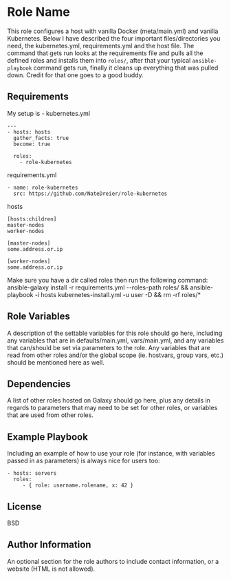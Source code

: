 Role Name
=========

This role configures a host with vanilla Docker (meta/main.yml) and vanilla Kubernetes. Below I have described the four important files/directories you need, the kubernetes.yml, requirements.yml and the host file. The command that gets run looks at the requirements file and pulls all the defined roles and installs them into `roles/`, after that your typical `ansible-playbook` command gets run, finally it cleans up everything that was pulled down. Credit for that one goes to a good buddy.

Requirements
------------

My setup is - 
kubernetes.yml
```
---
- hosts: hosts
  gather_facts: true
  become: true

  roles:
    - role-kubernetes
```
requirements.yml
```
- name: role-kubernetes
  src: https://github.com/NateDreier/role-kubernetes
```
hosts
```
[hosts:children]
master-nodes
worker-nodes

[master-nodes]
some.address.or.ip

[worker-nodes]
some.address.or.ip
```

Make sure you have a dir called roles then run the following command:
ansible-galaxy install -r requirements.yml --roles-path roles/ && ansible-playbook -i hosts kubernetes-install.yml -u user -D && rm -rf roles/*


Role Variables
--------------

A description of the settable variables for this role should go here, including any variables that are in defaults/main.yml, vars/main.yml, and any variables that can/should be set via parameters to the role. Any variables that are read from other roles and/or the global scope (ie. hostvars, group vars, etc.) should be mentioned here as well.

Dependencies
------------

A list of other roles hosted on Galaxy should go here, plus any details in regards to parameters that may need to be set for other roles, or variables that are used from other roles.

Example Playbook
----------------

Including an example of how to use your role (for instance, with variables passed in as parameters) is always nice for users too:

    - hosts: servers
      roles:
         - { role: username.rolename, x: 42 }

License
-------

BSD

Author Information
------------------

An optional section for the role authors to include contact information, or a website (HTML is not allowed).
